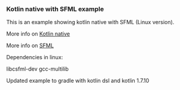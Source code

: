 ### Kotlin native with SFML example

This is an example showing kotlin native with SFML (Linux version).

More info on [Kotlin native](https://kotlinlang.org/docs/native-overview.html)

More info on [SFML](https://www.sfml-dev.org/)

Dependencies in linux:

libcsfml-dev gcc-multilib 

Updated example to gradle with kotlin dsl and kotlin 1.7.10
